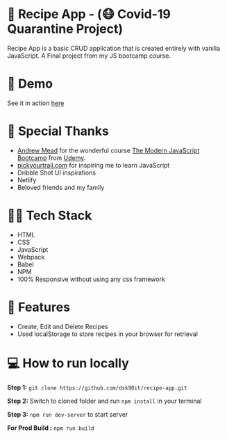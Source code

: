 # 🍲 Recipe App - (😷 Covid-19 Quarantine Project)
Recipe App is a basic CRUD application that is created entirely with vanilla JavaScript. A Final project from my JS bootcamp course.


# 🚀 Demo
See it in action [here]()


# 🙏 Special Thanks 
- [Andrew Mead](https://mead.io/) for the wonderful course [The Modern JavaScript Bootcamp](https://www.udemy.com/course/modern-javascript/) from [Udemy](https://www.udemy.com/).
- [pickyourtrail.com](https://pickyourtrail.com/) for inspiring me to learn JavaScript
- Dribble Shot UI inspirations
- Netlify
- Beloved friends and my family


# 👨‍💻 Tech Stack
- HTML
- CSS
- JavaScript
- Webpack
- Babel
- NPM
- 100% Responsive without using any css framework


# 🎉 Features
- Create, Edit and Delete Recipes
- Used localStorage to store recipes in your browser for retrieval


# 💻 How to run locally
**Step 1:** `git clone https://github.com/dsk90it/recipe-app.git`

**Step 2:** Switch to cloned folder and run `npm install` in your terminal

**Step 3:** `npm run dev-server` to start server

**For Prod Build :** `npm run build`